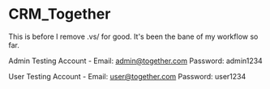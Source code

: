 # CRM_Together
This is before I remove .vs/ for good. It's been the bane of my workflow so far.

Admin Testing Account - 
Email: admin@together.com
Password: admin1234

User Testing Account - 
Email: user@together.com
Password: user1234
